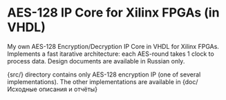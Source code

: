 # AES-128 IP Core for Xilinx FPGAs (in VHDL)
My own AES-128 Encryption/Decryption IP Core in VHDL for Xilinx FPGAs. Implements a fast itarative architecture: each AES-round takes 1 clock to process data.
Design documents are available in Russian only.

{src/} directory contains only AES-128 encryption IP (one of several implementations). The other implementations are available in {doc/Исходные описания и отчёты}
